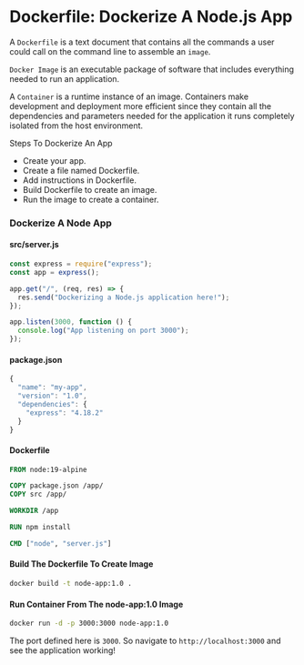 # Dockerfile: Dockerize A Node.js App

A `Dockerfile` is a text document that contains all the commands a user could call on the command line to assemble an `image`.

`Docker Image` is an executable package of software that includes everything needed to run an application.

A `Container` is a runtime instance of an image. Containers make development and deployment more efficient since they contain all the dependencies and parameters needed for the application it runs completely isolated from the host environment.

Steps To Dockerize An App

- Create your app.
- Create a file named Dockerfile.
- Add instructions in Dockerfile.
- Build Dockerfile to create an image.
- Run the image to create a container.

### Dockerize A Node App 

#### src/server.js

```js
const express = require("express");
const app = express();

app.get("/", (req, res) => {
  res.send("Dockerizing a Node.js application here!");
});

app.listen(3000, function () {
  console.log("App listening on port 3000");
});
```

#### package.json

```js
{
  "name": "my-app",
  "version": "1.0",
  "dependencies": {
    "express": "4.18.2"
  }
}

```

#### Dockerfile

```dockerfile
FROM node:19-alpine

COPY package.json /app/
COPY src /app/

WORKDIR /app

RUN npm install

CMD ["node", "server.js"]
```

#### Build The Dockerfile To Create Image

```bash
docker build -t node-app:1.0 .
```

#### Run Container From The node-app:1.0 Image

```bash
docker run -d -p 3000:3000 node-app:1.0
```

The port defined here is `3000`. So navigate to `http://localhost:3000` and see the application working!
